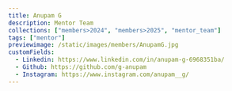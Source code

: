```yaml
---
title: Anupam G
description: Mentor Team
collections: ["members>2024", "members>2025", "mentor_team"]
tags: ["mentor"]
previewimage: /static/images/members/AnupamG.jpg
customFields:
  - Linkedin: https://www.linkedin.com/in/anupam-g-6968351ba/
  - Github: https://github.com/g-anupam
  - Instagram: https://www.instagram.com/anupam__g/
---
```

